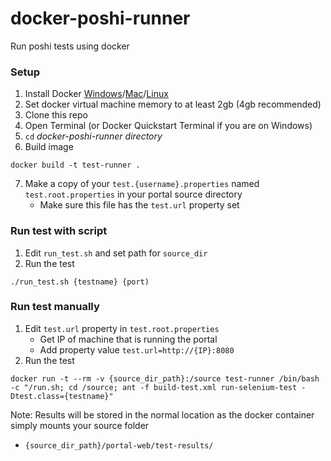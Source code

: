 # docker-poshi-runner
Run poshi tests using docker

### Setup
1. Install Docker [Windows](https://docs.docker.com/windows)/[Mac](https://docs.docker.com/mac)/[Linux](https://docs.docker.com/linux)
2. Set docker virtual machine memory to at least 2gb (4gb recommended)
3. Clone this repo
4. Open Terminal (or Docker Quickstart Terminal if you are on Windows)
5. `cd` _docker-poshi-runner directory_
6. Build image
```
docker build -t test-runner .
```
7. Make a copy of your `test.{username}.properties` named `test.root.properties` in your portal source directory
	* Make sure this file has the `test.url` property set

### Run test with script

1. Edit `run_test.sh` and set path for `source_dir`
2. Run the test
```
./run_test.sh {testname} {port)
```

### Run test manually
1. Edit `test.url` property in `test.root.properties`
    * Get IP of machine that is running the portal
    * Add property value `test.url=http://{IP}:8080`
2. Run the test 
```
docker run -t --rm -v {source_dir_path}:/source test-runner /bin/bash -c "/run.sh; cd /source; ant -f build-test.xml run-selenium-test -Dtest.class={testname}"
```

Note: Results will be stored in the normal location as the docker container simply mounts your source folder
* `{source_dir_path}/portal-web/test-results/`